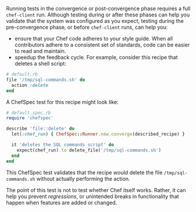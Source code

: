 Running tests in the convergence or post-convergence phase requires a full `chef-client` run. Although testing during or after these phases can help you validate that the system was configured as you expect, testing during the pre-convergence phase, or before `chef-client` runs, can help you:

* ensure that your Chef code adheres to your style guide. When all contributors adhere to a consistent set of standards, code can be easier to read and maintain.
* speedup the feedback cycle. For example, consider this recipe that deletes a shell script:

```ruby
# default.rb
file '/tmp/sql-commands.sh' do
  action :delete
end
```

A ChefSpec test for this recipe might look like:

```ruby
# default_spec.rb
require 'chefspec'

describe 'file::delete' do
  let(:chef_run) { ChefSpec::Runner.new.converge(described_recipe) }

  it 'deletes the SQL commands script' do
    expect(chef_run).to delete_file('/tmp/sql-commands.sh')
  end
end
```

This ChefSpec test validates that the recipe  _would_ delete the file <code class="file-path">/tmp/sql-commands.sh</code> without actually performing the action.

The point of this test is not to test whether Chef itself works. Rather, it can help you prevent _regressions_, or unintended breaks in functionality that happen when features are added or changed.
